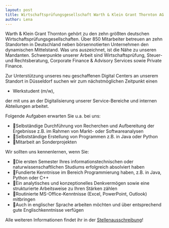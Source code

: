 ```yaml
---
layout: post
title: Wirtschaftsprüfungsgesellschaft Warth & Klein Grant Thornton AG sucht Werkstudent
author: Lena
---
```


Warth & Klein Grant Thornton gehört zu den zehn größten deutschen Wirtschaftsprüfungsgesellschaften. Über 850 Mitarbeiter
betreuen an zehn Standorten in Deutschland neben börsennotierten Unternehmen den dynamischen Mittelstand. Was uns
auszeichnet, ist die Nähe zu unseren Mandanten. Schwerpunkte unserer Arbeit sind Wirtschaftsprüfung, Steuer- und
Rechtsberatung, Corporate Finance & Advisory Services sowie Private Finance.

Zur Unterstützung unseres neu geschaffenen Digital Centers an unserem Standort in Düsseldorf suchen wir zum nächstmöglichen Zeitpunkt einen

* Werkstudent (m/w),

der mit uns an der Digitalisierung unserer Service-Bereiche und internen Abteilungen arbeitet.


Folgende Aufgaben erwarten Sie u.a. bei uns:
*	Selbständige Durchführung von Recherchen und Aufbereitung der Ergebnisse z.B. im Rahmen von Markt- oder Softwareanalysen
*	Selbstständige Erstellung von Programmen z.B. in Java oder Python
*	Mitarbeit an Sonderprojekten


Wir sollten uns kennenlernen, wenn Sie:
* Die ersten Semester Ihres informationstechnischen oder naturwissenschaftlichen Studiums erfolgreich absolviert haben
*	Fundierte Kenntnisse im Bereich Programmierung haben, z.B. in Java, Python oder C++
*	Ein analytisches und konzeptionelles Denkvermögen sowie eine strukturierte Arbeitsweise zu Ihren Stärken zählen
*	Routinierte MS-Office-Kenntnisse (Excel, PowerPoint, Outlook) mitbringen
*	Auch in englischer Sprache arbeiten möchten und über entsprechend gute Englischkenntnisse verfügen


Alle weiteren Informationen findet ihr in der [Stellenausschreibung](dokumente/ausschreibungen_jobboerse/2017-12-19_wkgt_werkstudent.pdf)!
